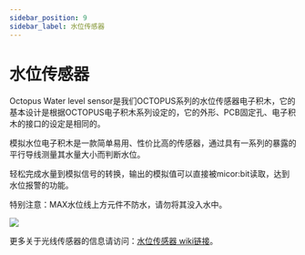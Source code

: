 ```yaml
---
sidebar_position: 9
sidebar_label: 水位传感器
---
```


# 水位传感器

Octopus Water level sensor是我们OCTOPUS系列的水位传感器电子积木，它的基本设计是根据OCTOPUS电子积木系列设定的，它的外形、PCB固定孔、电子积木的接口的设定是相同的。

模拟水位电子积木是一款简单易用、性价比高的传感器，通过具有一系列的暴露的平行导线测量其水量大小而判断水位。

轻松完成水量到模拟信号的转换，输出的模拟值可以直接被micor:bit读取，达到水位报警的功能。

特别注意：MAX水位线上方元件不防水，请勿将其没入水中。

![](https://wiki-media-ef.oss-cn-hongkong.aliyuncs.com/docs/microbit/sensor/octopus-sensors/sensor/images/04094_01.jpg)

更多关于光线传感器的信息请访问：[水位传感器 wiki链接](https://wiki.elecfreaks.com/en/microbit/sensor/octopus-sensors/sensor/octopus_ef04094/)。
